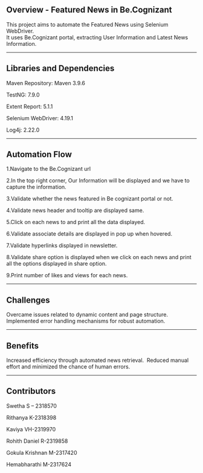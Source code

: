 Overview - Featured News in Be.Cognizant
----------------------------------
This project aims to automate the Featured News using Selenium WebDriver.                                        
It uses Be.Cognizant portal, extracting User Information and Latest News Information.

----------------------------------
Libraries and Dependencies
----------------------------------
Maven Repository: Maven 3.9.6

TestNG: 7.9.0

Extent Report: 5.1.1

Selenium WebDriver: 4.19.1

Log4j: 2.22.0

----------------------------------
Automation Flow
----------------------------------
1.Navigate to the Be.Cognizant url

2.In the top right corner, Our Information will be displayed and we have to capture the information.

3.Validate whether the news featured in Be cognizant portal or not.

4.Validate news header and tooltip are displayed same.

5.Click on each news to and print all the data displayed.

6.Validate associate details are displayed in pop up when hovered.

7.Validate hyperlinks displayed in newsletter.

8.Validate share option is displayed when we click on each news and print all the options displayed in share option.

9.Print number of likes and views for each news.

---------------------------------
Challenges
---------------------------------
Overcame issues related to dynamic content and page structure.
​
Implemented error handling mechanisms for robust automation.

---------------------------------
Benefits
---------------------------------
Increased efficiency through automated news retrieval.
​
Reduced manual effort and minimized the chance of human errors.

---------------------------------
Contributors
---------------------------------
Swetha S – 2318570

Rithanya K-2318398

Kaviya VH-2319970

Rohith Daniel R-2319858

Gokula Krishnan M-2317420

Hemabharathi M-2317624

 
